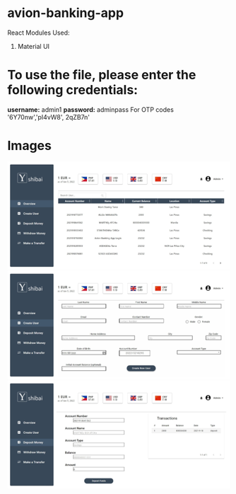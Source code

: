 # avion-banking-app

React Modules Used:

1. Material UI

# To use the file, please enter the following credentials:

**username:** admin1
**password:** adminpass
For OTP codes
'6Y70nw','pI4vW8', 2qZB7n'

# Images

<p align="center">
  <img src="./banking-app/Pictures/Banking%20App.jpeg" width="900" alt="Picture1">
  <img src="./banking-app/Pictures/Banking%20App2.jpeg" width="900" alt="Picture2">
  <img src="./banking-app/Pictures/Banking%20App3.jpeg" width="900" alt="Picture3">
</p>
